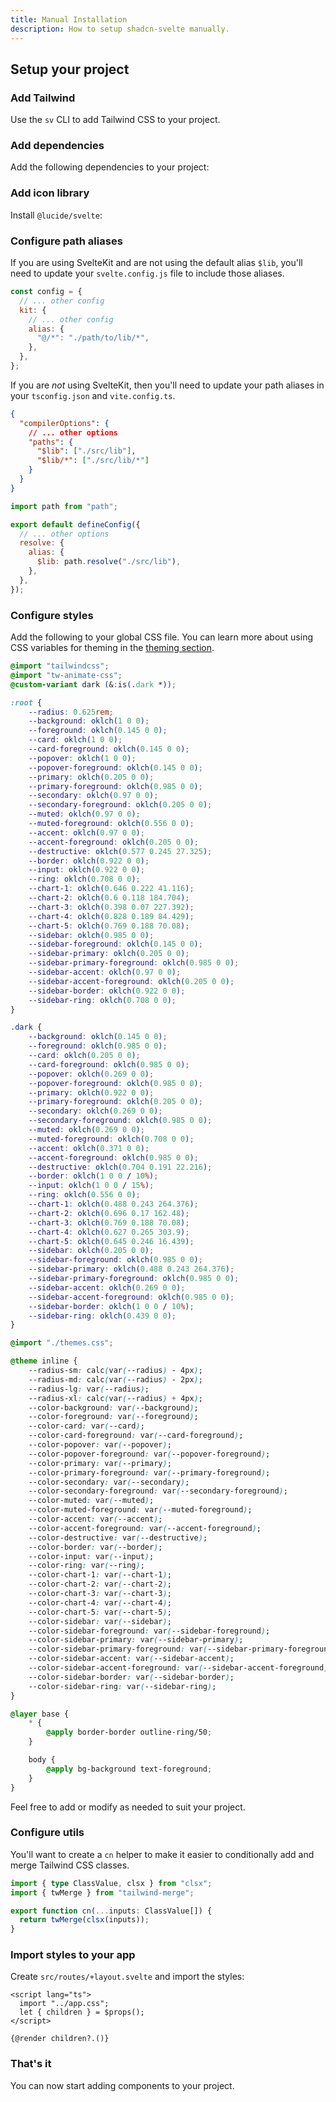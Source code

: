 ```yaml
---
title: Manual Installation
description: How to setup shadcn-svelte manually.
---
```


<script>
	import { Steps, Step, PMAddComp, PMInstall, PMExecute } from '$lib/components/docs'
</script>

## Setup your project

<Steps>

### Add Tailwind

Use the `sv` CLI to add Tailwind CSS to your project.

<PMExecute command="sv add tailwindcss" />

### Add dependencies

Add the following dependencies to your project:

<PMInstall command="tailwind-variants clsx tailwind-merge tw-animate-css" />

### Add icon library

Install `@lucide/svelte`:

<PMInstall command="@lucide/svelte" />

### Configure path aliases

If you are using SvelteKit and are not using the default alias `$lib`, you'll need to update your `svelte.config.js` file to include those aliases.

```js title="svelte.config.js" {6}
const config = {
  // ... other config
  kit: {
    // ... other config
    alias: {
      "@/*": "./path/to/lib/*",
    },
  },
};
```

If you are _not_ using SvelteKit, then you'll need to update your path aliases in your `tsconfig.json` and `vite.config.ts`.

```json title="tsconfig.json" {4-7}
{
  "compilerOptions": {
    // ... other options
    "paths": {
      "$lib": ["./src/lib"],
      "$lib/*": ["./src/lib/*"]
    }
  }
}
```

```js title="vite.config.ts" {1, 5-9}
import path from "path";

export default defineConfig({
  // ... other options
  resolve: {
    alias: {
      $lib: path.resolve("./src/lib"),
    },
  },
});
```

### Configure styles

Add the following to your global CSS file. You can learn more about using CSS variables for theming in the [theming section](/docs/theming).

```css title="src/app.css"
@import "tailwindcss";
@import "tw-animate-css";
@custom-variant dark (&:is(.dark *));

:root {
	--radius: 0.625rem;
	--background: oklch(1 0 0);
	--foreground: oklch(0.145 0 0);
	--card: oklch(1 0 0);
	--card-foreground: oklch(0.145 0 0);
	--popover: oklch(1 0 0);
	--popover-foreground: oklch(0.145 0 0);
	--primary: oklch(0.205 0 0);
	--primary-foreground: oklch(0.985 0 0);
	--secondary: oklch(0.97 0 0);
	--secondary-foreground: oklch(0.205 0 0);
	--muted: oklch(0.97 0 0);
	--muted-foreground: oklch(0.556 0 0);
	--accent: oklch(0.97 0 0);
	--accent-foreground: oklch(0.205 0 0);
	--destructive: oklch(0.577 0.245 27.325);
	--border: oklch(0.922 0 0);
	--input: oklch(0.922 0 0);
	--ring: oklch(0.708 0 0);
	--chart-1: oklch(0.646 0.222 41.116);
	--chart-2: oklch(0.6 0.118 184.704);
	--chart-3: oklch(0.398 0.07 227.392);
	--chart-4: oklch(0.828 0.189 84.429);
	--chart-5: oklch(0.769 0.188 70.08);
	--sidebar: oklch(0.985 0 0);
	--sidebar-foreground: oklch(0.145 0 0);
	--sidebar-primary: oklch(0.205 0 0);
	--sidebar-primary-foreground: oklch(0.985 0 0);
	--sidebar-accent: oklch(0.97 0 0);
	--sidebar-accent-foreground: oklch(0.205 0 0);
	--sidebar-border: oklch(0.922 0 0);
	--sidebar-ring: oklch(0.708 0 0);
}

.dark {
	--background: oklch(0.145 0 0);
	--foreground: oklch(0.985 0 0);
	--card: oklch(0.205 0 0);
	--card-foreground: oklch(0.985 0 0);
	--popover: oklch(0.269 0 0);
	--popover-foreground: oklch(0.985 0 0);
	--primary: oklch(0.922 0 0);
	--primary-foreground: oklch(0.205 0 0);
	--secondary: oklch(0.269 0 0);
	--secondary-foreground: oklch(0.985 0 0);
	--muted: oklch(0.269 0 0);
	--muted-foreground: oklch(0.708 0 0);
	--accent: oklch(0.371 0 0);
	--accent-foreground: oklch(0.985 0 0);
	--destructive: oklch(0.704 0.191 22.216);
	--border: oklch(1 0 0 / 10%);
	--input: oklch(1 0 0 / 15%);
	--ring: oklch(0.556 0 0);
	--chart-1: oklch(0.488 0.243 264.376);
	--chart-2: oklch(0.696 0.17 162.48);
	--chart-3: oklch(0.769 0.188 70.08);
	--chart-4: oklch(0.627 0.265 303.9);
	--chart-5: oklch(0.645 0.246 16.439);
	--sidebar: oklch(0.205 0 0);
	--sidebar-foreground: oklch(0.985 0 0);
	--sidebar-primary: oklch(0.488 0.243 264.376);
	--sidebar-primary-foreground: oklch(0.985 0 0);
	--sidebar-accent: oklch(0.269 0 0);
	--sidebar-accent-foreground: oklch(0.985 0 0);
	--sidebar-border: oklch(1 0 0 / 10%);
	--sidebar-ring: oklch(0.439 0 0);
}

@import "./themes.css";

@theme inline {
	--radius-sm: calc(var(--radius) - 4px);
	--radius-md: calc(var(--radius) - 2px);
	--radius-lg: var(--radius);
	--radius-xl: calc(var(--radius) + 4px);
	--color-background: var(--background);
	--color-foreground: var(--foreground);
	--color-card: var(--card);
	--color-card-foreground: var(--card-foreground);
	--color-popover: var(--popover);
	--color-popover-foreground: var(--popover-foreground);
	--color-primary: var(--primary);
	--color-primary-foreground: var(--primary-foreground);
	--color-secondary: var(--secondary);
	--color-secondary-foreground: var(--secondary-foreground);
	--color-muted: var(--muted);
	--color-muted-foreground: var(--muted-foreground);
	--color-accent: var(--accent);
	--color-accent-foreground: var(--accent-foreground);
	--color-destructive: var(--destructive);
	--color-border: var(--border);
	--color-input: var(--input);
	--color-ring: var(--ring);
	--color-chart-1: var(--chart-1);
	--color-chart-2: var(--chart-2);
	--color-chart-3: var(--chart-3);
	--color-chart-4: var(--chart-4);
	--color-chart-5: var(--chart-5);
	--color-sidebar: var(--sidebar);
	--color-sidebar-foreground: var(--sidebar-foreground);
	--color-sidebar-primary: var(--sidebar-primary);
	--color-sidebar-primary-foreground: var(--sidebar-primary-foreground);
	--color-sidebar-accent: var(--sidebar-accent);
	--color-sidebar-accent-foreground: var(--sidebar-accent-foreground);
	--color-sidebar-border: var(--sidebar-border);
	--color-sidebar-ring: var(--sidebar-ring);
}

@layer base {
	* {
		@apply border-border outline-ring/50;
	}

	body {
		@apply bg-background text-foreground;
	}
}
```

Feel free to add or modify as needed to suit your project.

### Configure utils

You'll want to create a `cn` helper to make it easier to conditionally add and merge Tailwind CSS classes.

```ts title="src/lib/utils.ts"
import { type ClassValue, clsx } from "clsx";
import { twMerge } from "tailwind-merge";

export function cn(...inputs: ClassValue[]) {
  return twMerge(clsx(inputs));
}
```

### Import styles to your app

Create `src/routes/+layout.svelte` and import the styles:

```svelte title="src/routes/+layout.svelte"
<script lang="ts">
  import "../app.css";
  let { children } = $props();
</script>

{@render children?.()}
```

### That's it

You can now start adding components to your project.

<PMAddComp name="button" />

</Steps>
